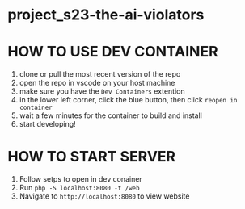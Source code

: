 # project_s23-the-ai-violators

# HOW TO USE DEV CONTAINER
1) clone or pull the most recent version of the repo
2) open the repo in vscode on your host machine
3) make sure you have the `Dev Containers` extention
4) in the lower left corner, click the blue button, then click `reopen in container`
5) wait a few minutes for the container to build and install
6) start developing!

# HOW TO START SERVER
1) Follow setps to open in dev conainer
2) Run `php -S localhost:8080 -t /web`
3) Navigate to `http://localhost:8080` to view website
